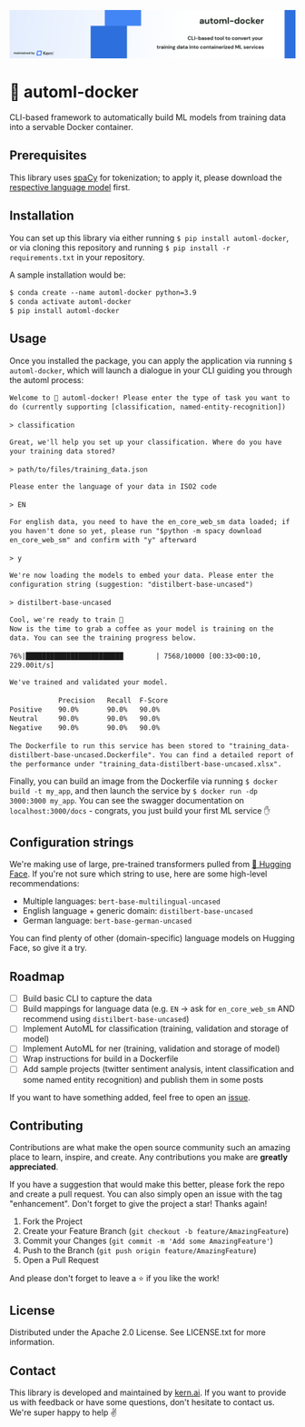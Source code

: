 ![!automl-docker](banner.png)

# 🐳 automl-docker
CLI-based framework to automatically build ML models from training data into a servable Docker container.

## Prerequisites
This library uses [spaCy](https://github.com/explosion/spaCy) for tokenization; to apply it, please download the [respective language model](https://spacy.io/models) first.

## Installation
You can set up this library via either running `$ pip install automl-docker`, or via cloning this repository and running `$ pip install -r requirements.txt` in your repository.

A sample installation would be:

```
$ conda create --name automl-docker python=3.9
$ conda activate automl-docker
$ pip install automl-docker
```

## Usage
Once you installed the package, you can apply the application via running `$ automl-docker`, which will launch a dialogue in your CLI guiding you through the automl process:

```
Welcome to 🐳 automl-docker! Please enter the type of task you want to do (currently supporting [classification, named-entity-recognition])

> classification
```

```
Great, we'll help you set up your classification. Where do you have your training data stored?

> path/to/files/training_data.json
```

```
Please enter the language of your data in ISO2 code

> EN
```

```
For english data, you need to have the en_core_web_sm data loaded; if you haven't done so yet, please run "$python -m spacy download en_core_web_sm" and confirm with "y" afterward

> y
```

```
We're now loading the models to embed your data. Please enter the configuration string (suggestion: "distilbert-base-uncased")

> distilbert-base-uncased
```

```
Cool, we're ready to train 🚀
Now is the time to grab a coffee as your model is training on the data. You can see the training progress below.

76%|████████████████████████        | 7568/10000 [00:33<00:10, 229.00it/s]
```

```
We've trained and validated your model.

            Precision   Recall  F-Score
Positive    90.0%       90.0%   90.0%
Neutral     90.0%       90.0%   90.0%
Negative    90.0%       90.0%   90.0%

The Dockerfile to run this service has been stored to "training_data-distilbert-base-uncased.Dockerfile". You can find a detailed report of the performance under "training_data-distilbert-base-uncased.xlsx".
```

Finally, you can build an image from the Dockerfile via running `$ docker build -t my_app`, and then launch the service by `$ docker run -dp 3000:3000 my_app`. You can see the swagger documentation on `localhost:3000/docs` - congrats, you just build your first ML service ✋

## Configuration strings
We're making use of large, pre-trained transformers pulled from [🤗 Hugging Face](https://huggingface.co/). If you're not sure which string to use, here are some high-level recommendations:
- Multiple languages: `bert-base-multilingual-uncased`
- English language + generic domain: `distilbert-base-uncased`
- German language: `bert-base-german-uncased`

You can find plenty of other (domain-specific) language models on Hugging Face, so give it a try.

## Roadmap
- [ ] Build basic CLI to capture the data
- [ ] Build mappings for language data (e.g. `EN` -> ask for `en_core_web_sm` AND recommend using `distilbert-base-uncased`)
- [ ] Implement AutoML for classification (training, validation and storage of model)
- [ ] Implement AutoML for ner (training, validation and storage of model)
- [ ] Wrap instructions for build in a Dockerfile
- [ ] Add sample projects (twitter sentiment analysis, intent classification and some named entity recognition) and publish them in some posts

If you want to have something added, feel free to open an [issue](https://github.com/code-kern-ai/automl-docker/issues).

## Contributing
Contributions are what make the open source community such an amazing place to learn, inspire, and create. Any contributions you make are **greatly appreciated**.

If you have a suggestion that would make this better, please fork the repo and create a pull request. You can also simply open an issue with the tag "enhancement".
Don't forget to give the project a star! Thanks again!

1. Fork the Project
2. Create your Feature Branch (`git checkout -b feature/AmazingFeature`)
3. Commit your Changes (`git commit -m 'Add some AmazingFeature'`)
4. Push to the Branch (`git push origin feature/AmazingFeature`)
5. Open a Pull Request

And please don't forget to leave a ⭐ if you like the work! 

## License
Distributed under the Apache 2.0 License. See LICENSE.txt for more information.

## Contact
This library is developed and maintained by [kern.ai](https://github.com/code-kern-ai). If you want to provide us with feedback or have some questions, don't hesitate to contact us. We're super happy to help ✌️
